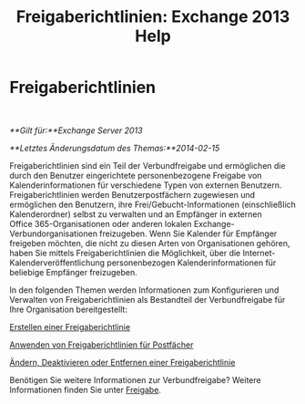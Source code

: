 ﻿---
title: 'Freigaberichtlinien: Exchange 2013 Help'
TOCTitle: Freigaberichtlinien
ms:assetid: 8a1b5de1-8f97-4e19-97d6-de3c0770c55e
ms:mtpsurl: https://technet.microsoft.com/de-de/library/JJ657466(v=EXCHG.150)
ms:contentKeyID: 50476126
ms.date: 04/24/2018
mtps_version: v=EXCHG.150
ms.translationtype: HT
---

# Freigaberichtlinien

 

_**Gilt für:**Exchange Server 2013_

_**Letztes Änderungsdatum des Themas:**2014-02-15_

Freigaberichtlinien sind ein Teil der Verbundfreigabe und ermöglichen die durch den Benutzer eingerichtete personenbezogene Freigabe von Kalenderinformationen für verschiedene Typen von externen Benutzern. Freigaberichtlinien werden Benutzerpostfächern zugewiesen und ermöglichen den Benutzern, ihre Frei/Gebucht-Informationen (einschließlich Kalenderordner) selbst zu verwalten und an Empfänger in externen Office 365-Organisationen oder anderen lokalen Exchange-Verbundorganisationen freizugeben. Wenn Sie Kalender für Empfänger freigeben möchten, die nicht zu diesen Arten von Organisationen gehören, haben Sie mittels Freigaberichtlinien die Möglichkeit, über die Internet-Kalenderveröffentlichung personenbezogen Kalenderinformationen für beliebige Empfänger freizugeben.

In den folgenden Themen werden Informationen zum Konfigurieren und Verwalten von Freigaberichtlinien als Bestandteil der Verbundfreigabe für Ihre Organisation bereitgestellt:

[Erstellen einer Freigaberichtlinie](create-a-sharing-policy-exchange-2013-help.md)

[Anwenden von Freigaberichtlinien für Postfächer](apply-a-sharing-policy-to-mailboxes-exchange-2013-help.md)

[Ändern, Deaktivieren oder Entfernen einer Freigaberichtlinie](modify-disable-or-remove-a-sharing-policy-exchange-2013-help.md)

Benötigen Sie weitere Informationen zur Verbundfreigabe? Weitere Informationen finden Sie unter [Freigabe](sharing-exchange-2013-help.md).

